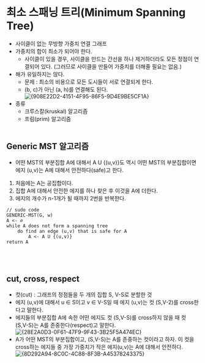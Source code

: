 # 최소 스패닝 트리(Minimum Spanning Tree)

* 사이클이 없는 무방향 가중치 연결 그래프
* 가중치의 합이 최소가 되어야 한다.
  * 사이클이 있을 경우, 사이클을 만드는 간선을 하나 제거하더라도 모든 정점이 연결되어 있다. (그러므로 사이클을 만들어 가중치를 더해줄 필요는 없음.)
* 해가 유일하지는 않다.
  * 문제 : 최소의 비용으로 모든 도시들이 서로 연결되게 한다.
  * (b, c)가 아닌 (a, h)를 연결해도 된다.
![{908E22D2-4151-4F95-86F5-9D4E9BE5CF1A}](https://user-images.githubusercontent.com/55786368/223039183-56890a97-5884-4384-8d01-279fe01bc6fa.png)
* 종류
  * 크루스칼(kruskal) 알고리즘
  * 프림(prim) 알고리즘
<br><br>

## Generic MST 알고리즘
* 어떤 MST의 부분집합 A에 대해서 A U {(u,v)}도 역시 어떤 MST의 부분집합이면 에지 (u,v)는 A에 대해서 안전하다(safe)고 한다.
1. 처음에는 A는 공집합이다.
2. 집합 A에 대해서 안전한 에지를 하나 찾은 후 이것을 A에 더한다.
3. 에지의 개수가 n-1개가 될 때까지 2번을 반복한다.
```
// sudo code
GENERIC-MST(G, w)
A <- ∅
while A does not form a spanning tree
    do find an edge (u,v) that is safe for A
        A <- A U {(u,v)}
return A
```
<br><br>

## cut, cross, respect
* 컷(cut) : 그래프의 정점들을 두 개의 집합 S, V-S로 분할한 것
* 에지 (u,v)에 대해서 u ∈ S이고 v ∈ V-S일 때 에지 (u,v)는 컷 (S,V-2)를 cross한다고 말한다.
* 에지들의 부분집합 A에 속한 어떤 에지도 컷 (S,V-S)를 cross하지 않을 때 컷 (S,V-S)는 A를 존중한다(respect)고 말한다.
![{28E2A0D3-0F61-47F9-9F43-3B25F5A474EC}](https://user-images.githubusercontent.com/55786368/223049349-9bd4a45d-2ec0-4092-bd75-114eee7e6d9a.png)
* A가 어떤 MST의 부분집합이고, (S,V-S)는 A를 존중하는 컷이라고 하자. 이 컷을 cross하는 에지들 중 가장 가중치가 작은 에지(u,v)는 A에 대해서 안전하다.
![{8D292A94-8C0C-4C88-8F3B-A45378243375}](https://user-images.githubusercontent.com/55786368/223049839-d5c41689-f3df-40c2-8191-9c854cf89b2e.png)

